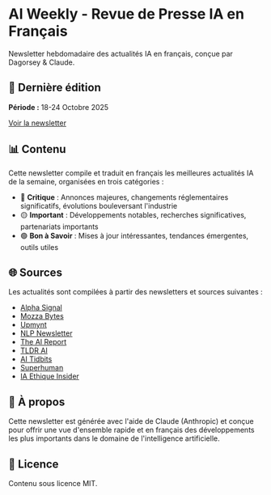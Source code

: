 # AI Weekly - Revue de Presse IA en Français

Newsletter hebdomadaire des actualités IA en français, conçue par Dagorsey & Claude.

## 📰 Dernière édition

**Période :** 18-24 Octobre 2025

[Voir la newsletter](./AI_Weekly_Oct18-24_2025.html)

## 📊 Contenu

Cette newsletter compile et traduit en français les meilleures actualités IA de la semaine, organisées en trois catégories :

- 🔴 **Critique** : Annonces majeures, changements réglementaires significatifs, évolutions bouleversant l'industrie
- 🟡 **Important** : Développements notables, recherches significatives, partenariats importants  
- 🟢 **Bon à Savoir** : Mises à jour intéressantes, tendances émergentes, outils utiles

## 🌐 Sources

Les actualités sont compilées à partir des newsletters et sources suivantes :

- [Alpha Signal](https://alphasignal.ai/last-email/)
- [Mozza Bytes](https://mozzabytes.substack.com/)
- [Upmynt](https://www.upmynt.com/)
- [NLP Newsletter](https://nlp.elvissaravia.com/)
- [The AI Report](https://www.theaireport.ai/newsletters)
- [TLDR AI](https://tldr.tech/)
- [AI Tidbits](https://www.aitidbits.ai/)
- [Superhuman](https://www.superhuman.ai/)
- [IA Ethique Insider](https://iaethiqueinsider.substack.com/)

## 📝 À propos

Cette newsletter est générée avec l'aide de Claude (Anthropic) et conçue pour offrir une vue d'ensemble rapide et en français des développements les plus importants dans le domaine de l'intelligence artificielle.

## 📄 Licence

Contenu sous licence MIT.
